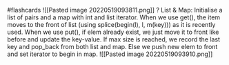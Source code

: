 #flashcards 
![[Pasted image 20220519093811.png]]
?
List & Map: Initialise a list of pairs and a map with int and list iterator. When we use get(), the item moves to the front of list (using splice(begin(l), l, m(key))) as it is recently used. When we use put(), if elem already exist, we just move it to front like before and update the key-value. If max size is reached, we record the last key and pop_back from both list and map. Else we push new elem to front and set iterator to begin in map.
![[Pasted image 20220519093910.png]]